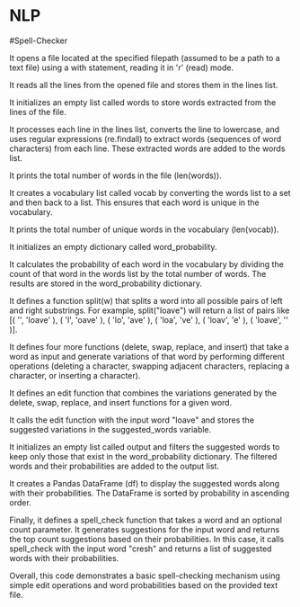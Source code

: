 # NLP

#Spell-Checker

It opens a file located at the specified filepath (assumed to be a path to a text file) using a with statement, reading it in 'r' (read) mode.

It reads all the lines from the opened file and stores them in the lines list.

It initializes an empty list called words to store words extracted from the lines of the file.

It processes each line in the lines list, converts the line to lowercase, and uses regular expressions (re.findall) to extract words (sequences of word characters) from each line. These extracted words are added to the words list.

It prints the total number of words in the file (len(words)).

It creates a vocabulary list called vocab by converting the words list to a set and then back to a list. This ensures that each word is unique in the vocabulary.

It prints the total number of unique words in the vocabulary (len(vocab)).

It initializes an empty dictionary called word_probability.

It calculates the probability of each word in the vocabulary by dividing the count of that word in the words list by the total number of words. The results are stored in the word_probability dictionary.

It defines a function split(w) that splits a word into all possible pairs of left and right substrings. For example, split("loave") will return a list of pairs like [( '', 'loave' ), ( 'l', 'oave' ), ( 'lo', 'ave' ), ( 'loa', 've' ), ( 'loav', 'e' ), ( 'loave', '' )].

It defines four more functions (delete, swap, replace, and insert) that take a word as input and generate variations of that word by performing different operations (deleting a character, swapping adjacent characters, replacing a character, or inserting a character).

It defines an edit function that combines the variations generated by the delete, swap, replace, and insert functions for a given word.

It calls the edit function with the input word "loave" and stores the suggested variations in the suggested_words variable.

It initializes an empty list called output and filters the suggested words to keep only those that exist in the word_probability dictionary. The filtered words and their probabilities are added to the output list.

It creates a Pandas DataFrame (df) to display the suggested words along with their probabilities. The DataFrame is sorted by probability in ascending order.

Finally, it defines a spell_check function that takes a word and an optional count parameter. It generates suggestions for the input word and returns the top count suggestions based on their probabilities. In this case, it calls spell_check with the input word "cresh" and returns a list of suggested words with their probabilities.

Overall, this code demonstrates a basic spell-checking mechanism using simple edit operations and word probabilities based on the provided text file.
